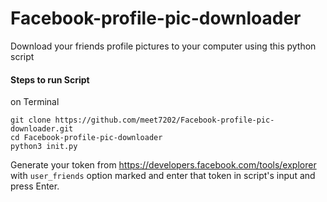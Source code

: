 # Facebook-profile-pic-downloader
Download your friends profile pictures to your computer using this python script

#### Steps to run Script
on Terminal
```
git clone https://github.com/meet7202/Facebook-profile-pic-downloader.git
cd Facebook-profile-pic-downloader
python3 init.py
```

Generate your token from https://developers.facebook.com/tools/explorer with ```user_friends``` option marked and enter that token in script's input and press Enter.
